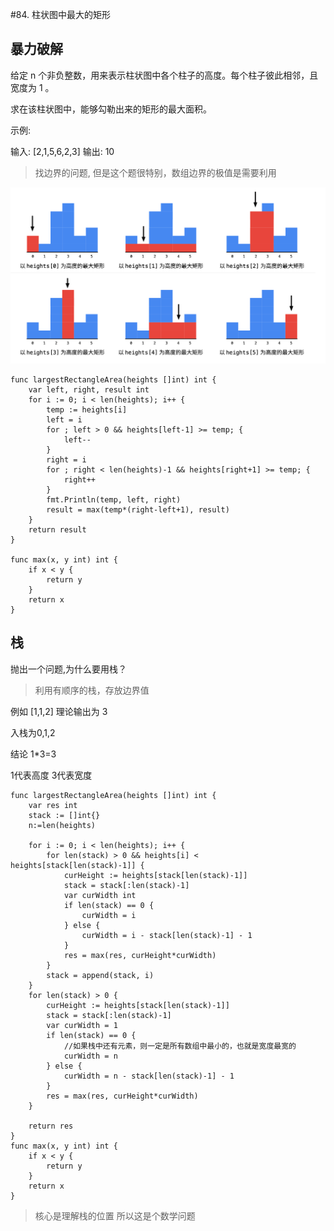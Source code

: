 
#84. 柱状图中最大的矩形

## 暴力破解

给定 n 个非负整数，用来表示柱状图中各个柱子的高度。每个柱子彼此相邻，且宽度为 1 。

求在该柱状图中，能够勾勒出来的矩形的最大面积。

示例:

输入: [2,1,5,6,2,3]
输出: 10



>  找边界的问题, 但是这个题很特别，数组边界的极值是需要利用

![b4125f95419bc2306c7f16d1679c32e538b0b087bd9d0f70658c1a8528afca6b-image](./b4125f95419bc2306c7f16d1679c32e538b0b087bd9d0f70658c1a8528afca6b-image.png)

```
func largestRectangleArea(heights []int) int {
	var left, right, result int
	for i := 0; i < len(heights); i++ {
		temp := heights[i]
		left = i
		for ; left > 0 && heights[left-1] >= temp; {
			left--
		}
		right = i
		for ; right < len(heights)-1 && heights[right+1] >= temp; {
			right++
		}
		fmt.Println(temp, left, right)
		result = max(temp*(right-left+1), result)
	}
	return result
}

func max(x, y int) int {
	if x < y {
		return y
	}
	return x
}
```



## 栈

抛出一个问题,为什么要用栈？

>  利用有顺序的栈，存放边界值

例如 [1,1,2]  理论输出为 3

入栈为0,1,2

结论 1*3=3

1代表高度 3代表宽度

```
func largestRectangleArea(heights []int) int {
	var res int
	stack := []int{}
	n:=len(heights)

	for i := 0; i < len(heights); i++ {
		for len(stack) > 0 && heights[i] < heights[stack[len(stack)-1]] {
			curHeight := heights[stack[len(stack)-1]]
			stack = stack[:len(stack)-1]
			var curWidth int
			if len(stack) == 0 {
				curWidth = i
			} else {
				curWidth = i - stack[len(stack)-1] - 1
			}
			res = max(res, curHeight*curWidth)
		}
		stack = append(stack, i)
	}
	for len(stack) > 0 {
		curHeight := heights[stack[len(stack)-1]]
		stack = stack[:len(stack)-1]
		var curWidth = 1
		if len(stack) == 0 {
		    //如果栈中还有元素，则一定是所有数组中最小的，也就是宽度最宽的
			curWidth = n
		} else {
			curWidth = n - stack[len(stack)-1] - 1
		}
		res = max(res, curHeight*curWidth)
	}

	return res
}
func max(x, y int) int {
	if x < y {
		return y
	}
	return x
}
```



> 核心是理解栈的位置 所以这是个数学问题





